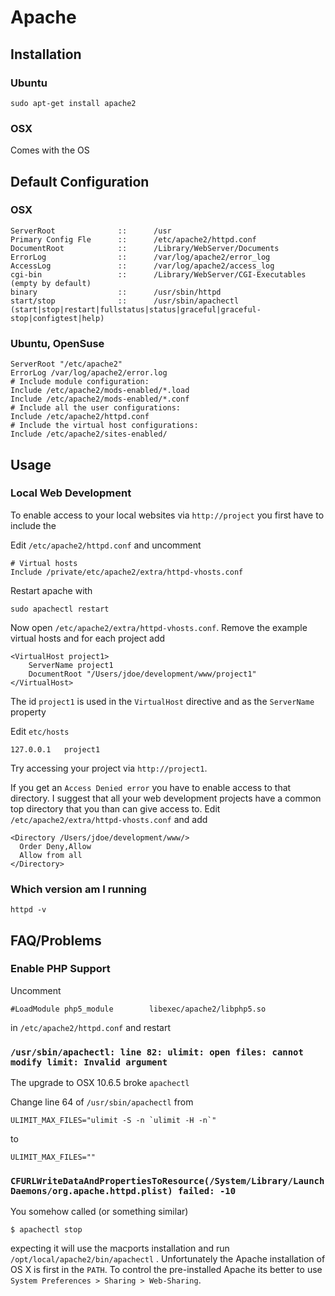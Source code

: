 # Apache #

## Installation ##

### Ubuntu ###

	sudo apt-get install apache2

### OSX ###

Comes with the OS

## Default Configuration ##

### OSX ###

	ServerRoot              ::      /usr
	Primary Config Fle      ::      /etc/apache2/httpd.conf
	DocumentRoot            ::      /Library/WebServer/Documents
	ErrorLog                ::      /var/log/apache2/error_log
	AccessLog               ::      /var/log/apache2/access_log
	cgi-bin                 ::      /Library/WebServer/CGI-Executables (empty by default)
	binary                  ::      /usr/sbin/httpd
	start/stop              ::      /usr/sbin/apachectl (start|stop|restart|fullstatus|status|graceful|graceful-stop|configtest|help)

### Ubuntu, OpenSuse ###

	ServerRoot "/etc/apache2"
	ErrorLog /var/log/apache2/error.log
	# Include module configuration:
	Include /etc/apache2/mods-enabled/*.load
	Include /etc/apache2/mods-enabled/*.conf
	# Include all the user configurations:
	Include /etc/apache2/httpd.conf
	# Include the virtual host configurations:
	Include /etc/apache2/sites-enabled/

## Usage ##

### Local Web Development ###

To enable access to your local websites via `http://project` you first have to include the

Edit `/etc/apache2/httpd.conf` and uncomment

	# Virtual hosts
	Include /private/etc/apache2/extra/httpd-vhosts.conf

Restart apache with

	sudo apachectl restart

Now open  `/etc/apache2/extra/httpd-vhosts.conf`. Remove the example virtual hosts and for each project add

	<VirtualHost project1>
		ServerName project1
	    DocumentRoot "/Users/jdoe/development/www/project1"
	</VirtualHost>

The id `project1` is used in the `VirtualHost` directive and as the `ServerName` property

Edit `etc/hosts`

	127.0.0.1	project1

Try accessing your project via `http://project1`.

If you get an `Access Denied error` you have to enable access to that directory. I suggest that all your web development projects have a common top directory that you than can give access to. Edit `/etc/apache2/extra/httpd-vhosts.conf` and add

	<Directory /Users/jdoe/development/www/>
	  Order Deny,Allow
	  Allow from all
	</Directory>

### Which version am I running ###

	httpd -v

## FAQ/Problems ##

### Enable PHP Support ###

Uncomment

	#LoadModule php5_module        libexec/apache2/libphp5.so

in `/etc/apache2/httpd.conf` and restart

### `/usr/sbin/apachectl: line 82: ulimit: open files: cannot modify limit: Invalid argument` ###

The upgrade to OSX 10.6.5 broke `apachectl`

Change line 64 of `/usr/sbin/apachectl` from

	ULIMIT_MAX_FILES="ulimit -S -n `ulimit -H -n`"

to

	ULIMIT_MAX_FILES=""

### `CFURLWriteDataAndPropertiesToResource(/System/Library/LaunchDaemons/org.apache.httpd.plist) failed: -10` ###

You somehow called (or something similar)

    $ apachectl stop

expecting it will use the macports installation and run `/opt/local/apache2/bin/apachectl` . Unfortunately the Apache installation of OS X is first in the `PATH`. To control the pre-installed Apache its better to use `System Preferences > Sharing > Web-Sharing`.
